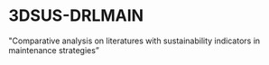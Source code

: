 # 3DSUS-DRLMAIN
"Comparative analysis on literatures with sustainability indicators in maintenance strategies”
